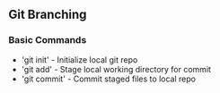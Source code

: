 ## Git Branching

### Basic Commands

* 'git init' - Initialize local git repo
* 'git add' - Stage local working directory for commit
* 'git commit' - Commit staged files to local repo
